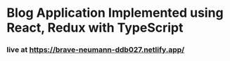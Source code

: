 # Blog Application Implemented using React, Redux with TypeScript

### live at https://brave-neumann-ddb027.netlify.app/
